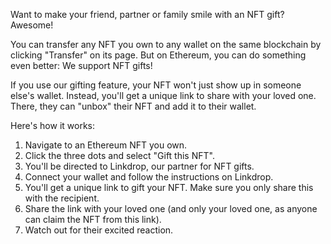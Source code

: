 Want to make your friend, partner or family smile with an NFT gift? Awesome!

You can transfer any NFT you own to any wallet on the same blockchain by clicking "Transfer" on its page. But on Ethereum, you can do something even better: We support NFT gifts!

If you use our gifting feature, your NFT won't just show up in someone else's wallet. Instead, you'll get a unique link to share with your loved one. There, they can "unbox" their NFT and add it to their wallet. 

Here's how it works: 

1. Navigate to an Ethereum NFT you own. 
2. Click the three dots and select "Gift this NFT". 
3. You'll be directed to Linkdrop, our partner for NFT gifts. 
4. Connect your wallet and follow the instructions on Linkdrop. 
5. You'll get a unique link to gift your NFT. Make sure you only share this with the recipient. 
6. Share the link with your loved one (and only your loved one, as anyone can claim the NFT from this link). 
7. Watch out for their excited reaction. 
